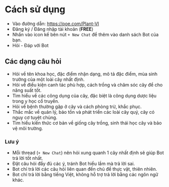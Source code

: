 # Cách sử dụng

- Vào đường dẫn: https://poe.com/Plant-VI 
- Đăng ký / Đăng nhập tài khoản (**FREE**)
- Nhấn vào icon kế bên nút `+ New Chat` để thêm vào danh sách Bot của bạn.
- Hỏi - Đáp với Bot

## Các dạng câu hỏi

- Hỏi về tên khoa học, đặc điểm nhận dạng, mô tả đặc điểm, mùa sinh trưởng của một loài cây nhất định.
- Hỏi về điều kiện canh tác phù hợp, cách trồng và chăm sóc cây để cho năng suất tốt.
- Tìm hiểu về các công dụng của cây, đặc biệt là công dụng dược liệu trong y học cổ truyền.
- Hỏi về bệnh thường gặp ở cây và cách phòng trừ, khắc phục.
- Thắc mắc về quản lý, bảo tồn và phát triển các loài cây quý, cây có nguy cơ tuyệt chủng.
- Tìm hiểu kiến thức cơ bản về giống cây trồng, sinh thái học cây và bảo vệ môi trường.

### Lưu ý
- Mỗi thread (`+ New Chat`) nên hỏi xung quanh 1 cây nhất định sẽ giúp Bot trả lời tốt nhất.
- Đặt câu hỏi đầy đủ các ý, tránh Bot hiểu lầm mà trả lời sai.
- Bot chỉ trả lời các câu hỏi liên quan đến chủ đề thực vật, thiên nhiên.
- Bot chỉ trả lời bằng tiếng Việt, không hỗ trợ trả lời bằng các ngôn ngữ khác.
